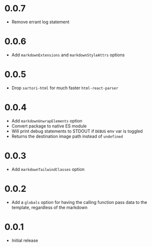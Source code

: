 # 0.0.7

- Remove errant log statement

# 0.0.6

- Add `markdownExtensions` and `markdownStyleAttrs` options

# 0.0.5

- Drop `sartori-html` for much faster `html-react-parser`

# 0.0.4

- Add `markdownUnwrapElements` option
- Convert package to native ES module
- Will print debug statements to STDOUT if `DEBUG` env var is toggled
- Returns the destination image path instead of `undefined`

# 0.0.3

- Add `markdownTailwindClasses` option

# 0.0.2

- Add a `globals` option for having the calling function pass data to the
template, regardless of the markdown

# 0.0.1

- Initial release
